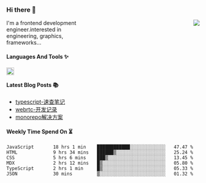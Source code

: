 <!--
**zhaohuanyuu/zhaohuanyuu** is a ✨ _special_ ✨ repository because its `README.md` (this file) appears on your GitHub profile.
-->

### Hi there 👋

<picture>
  <source media="(prefers-color-scheme: dark)" srcset="https://github-readme-stats.vercel.app/api?username=zhaohuanyuu&count_private=true&show_icons=true&theme=city_lights&hide_title=true">
  <img align="right" src="https://github-readme-stats.vercel.app/api?username=zhaohuanyuu&count_private=true&show_icons=true&hide_title=true">
</picture>

<p align="left" style="width:40%">I'm a frontend development engineer.interested in engineering, graphics, frameworks...</p>

#### Languages And Tools ✨

<img align="left" height="20" src="https://skillicons.dev/icons?i=js,ts,nodejs,react,vue,gatsby,materialui,graphql,nestjs,electron,flutter" />

</br>

#### Latest Blog Posts 📚
<!-- BLOG-POST-LIST:START -->
- [typescript-速查笔记](https://zhy.gatsbyjs.io/blog/ts-note)
- [webrtc-开发记录](https://zhy.gatsbyjs.io/blog/webrtc-note)
- [monorepo解决方案](https://zhy.gatsbyjs.io/blog/monorepos)
<!-- BLOG-POST-LIST:END -->

#### Weekly Time Spend On ⏳
<!--START_SECTION:waka-->

```text
JavaScript       18 hrs 1 min    ████████████░░░░░░░░░░░░░   47.47 %
HTML             9 hrs 34 mins   ██████▒░░░░░░░░░░░░░░░░░░   25.24 %
CSS              5 hrs 6 mins    ███▒░░░░░░░░░░░░░░░░░░░░░   13.45 %
MDX              2 hrs 12 mins   █▒░░░░░░░░░░░░░░░░░░░░░░░   05.80 %
TypeScript       2 hrs 1 min     █▒░░░░░░░░░░░░░░░░░░░░░░░   05.33 %
JSON             30 mins         ▒░░░░░░░░░░░░░░░░░░░░░░░░   01.32 %
```

<!--END_SECTION:waka-->
